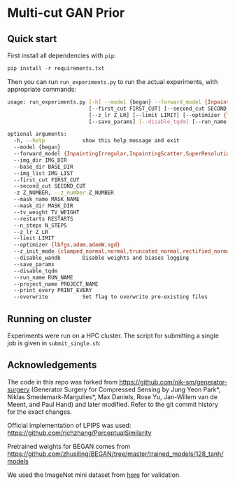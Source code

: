 # Multi-cut GAN Prior

## Quick start
First install all dependencies with `pip`:

```python
pip install -r requirements.txt
```

Then you can run `run_experiments.py` to run the actual experiments, with appropriate commands:

```bash
usage: run_experiments.py [-h] --model {began} --forward_model {InpaintingIrregular,InpaintingScatter,SuperResolution,Denoising} [--img_dir IMG_DIR] [--base_dir BASE_DIR] --img_list IMG_LIST
                          [--first_cut FIRST_CUT] [--second_cut SECOND_CUT] [-z Z_NUMBER] [--mask_name MASK_NAME] [--mask_dir MASK_DIR] [--tv_weight TV_WEIGHT] [--restarts RESTARTS] [--n_steps N_STEPS]
                          [--z_lr Z_LR] [--limit LIMIT] [--optimizer {lbfgs,adam,adamW,sgd}] [--z_init_mode {clamped_normal,normal,truncated_normal,rectified_normal,uniform,zero}] [--disable_wandb]
                          [--save_params] [--disable_tqdm] [--run_name RUN_NAME] --project_name PROJECT_NAME [--print_every PRINT_EVERY] [--overwrite]

optional arguments:
  -h, --help            show this help message and exit
  --model {began}
  --forward_model {InpaintingIrregular,InpaintingScatter,SuperResolution,Denoising}
  --img_dir IMG_DIR
  --base_dir BASE_DIR
  --img_list IMG_LIST
  --first_cut FIRST_CUT
  --second_cut SECOND_CUT
  -z Z_NUMBER, --z_number Z_NUMBER
  --mask_name MASK_NAME
  --mask_dir MASK_DIR
  --tv_weight TV_WEIGHT
  --restarts RESTARTS
  --n_steps N_STEPS
  --z_lr Z_LR
  --limit LIMIT
  --optimizer {lbfgs,adam,adamW,sgd}
  --z_init_mode {clamped_normal,normal,truncated_normal,rectified_normal,uniform,zero}
  --disable_wandb       Disable weights and biases logging
  --save_params
  --disable_tqdm
  --run_name RUN_NAME
  --project_name PROJECT_NAME
  --print_every PRINT_EVERY
  --overwrite           Set flag to overwrite pre-existing files

```

## Running on cluster
Experiments were run on a HPC cluster. The script for submitting a single job is given in `submit_single.sh`:

## Acknowledgements
The code in this repo was forked from https://github.com/nik-sm/generator-surgery (Generator Surgery for Compressed Sensing
by Jung Yeon Park\*, Niklas Smedemark-Margulies\*, Max Daniels, Rose Yu, Jan-Willem van de Meent, and Paul Hand) and later modified.
Refer to the git commit history for the exact changes.

Official implementation of LPIPS was used: https://github.com/richzhang/PerceptualSimilarity

Pretrained weights for BEGAN comes from https://github.com/zhusiling/BEGAN/tree/master/trained_models/128_tanh/models

We used the ImageNet mini dataset from [here](https://www.kaggle.com/ifigotin/imagenetmini-1000) for validation.
